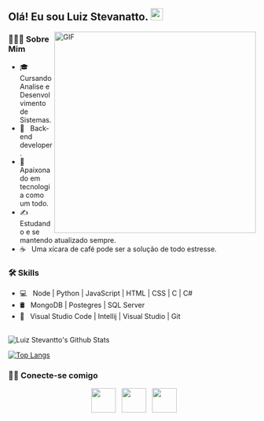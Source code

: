 <h2> Olá! Eu sou Luiz Stevanatto. <img src="https://github.com/souvikguria98/souvikguria98/blob/master/Hi.gif" width="25"></h2>
<img align="right" alt="GIF" src="https://github.com/devSouvik/devSouvik/blob/master/gif4.gif?raw=true" width="410"/>
<h3> 👨🏻‍💻 Sobre Mim </h3>

- 🎓 &nbsp;  Cursando Analise e Desenvolvimento de Sistemas.
- 💼 &nbsp; Back-end developer.
- 🌱 &nbsp; Apaixonado em tecnologia como um todo.
- ✍️ &nbsp; Estudando e se mantendo atualizado sempre.
- ☕ &nbsp; Uma xícara de café pode ser a solução de todo estresse. 

<h3>🛠 Skills</h3>

- 💻 &nbsp; Node | Python | JavaScript | HTML | CSS | C | C#
- 🛢  &nbsp;  MongoDB | Postegres | SQL Server 
- 🔧 &nbsp; Visual Studio Code | Intellij | Visual Studio | Git

<br>


<img align="center" src="https://github-readme-stats.vercel.app/api?username=LuizStevanatto&include_all_commits=true&count_private=true&show_icons=true&line_height=20&title_color=7A7ADB&icon_color=2234AE&text_color=D3D3D3&bg_color=0,000000,130F40" alt="Luiz Stevantto's Github Stats">

</br>


[![Top Langs](https://github-readme-stats.vercel.app/api/top-langs/?username=LuizStevanatto&layout=compact&text_color=daf7dc&bg_color=151515)](https://github.com/LuizStevanatto/github-readme-stats)

<h3> 🤝🏻 Conecte-se comigo </h3>

<p align="center">
&nbsp; <a href="https://www.linkedin.com/in/luiz-stevanatto-neto-882899193/" target="_blank" rel="noopener noreferrer"><img src="https://img.icons8.com/plasticine/100/000000/linkedin.png" width="50" /></a>
&nbsp; <a href="mailto:luizstevanatto@hotmail.com" target="_blank" rel="noopener noreferrer"><img src="https://img.icons8.com/plasticine/100/000000/gmail.png"  width="50" /></a> 
&nbsp; <a href="https://www.instagram.com/luiz_stevanatto/" target="_blank" rel="noopener noreferrer"><img src="https://img.icons8.com/plasticine/100/000000/instagram-new.png" width="50" /></a>  
</p>


